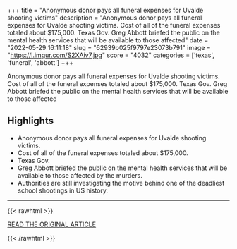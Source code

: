 +++
title = "Anonymous donor pays all funeral expenses for Uvalde shooting victims"
description = "Anonymous donor pays all funeral expenses for Uvalde shooting victims. Cost of all of the funeral expenses totaled about $175,000. Texas Gov. Greg Abbott briefed the public on the mental health services that will be available to those affected"
date = "2022-05-29 16:11:18"
slug = "62939b025f9797e23073b791"
image = "https://i.imgur.com/S2XAiv7.jpg"
score = "4032"
categories = ['texas', 'funeral', 'abbott']
+++

Anonymous donor pays all funeral expenses for Uvalde shooting victims. Cost of all of the funeral expenses totaled about $175,000. Texas Gov. Greg Abbott briefed the public on the mental health services that will be available to those affected

## Highlights

- Anonymous donor pays all funeral expenses for Uvalde shooting victims.
- Cost of all of the funeral expenses totaled about $175,000.
- Texas Gov.
- Greg Abbott briefed the public on the mental health services that will be available to those affected by the murders.
- Authorities are still investigating the motive behind one of the deadliest school shootings in US history.

---

{{< rawhtml >}}
  <p class="article-category">
    <a target="_blank" href="https://komonews.com/amp/news/nation-world/anonymous-donor-pays-all-funeral-expenses-for-uvalde-shooting-victims-texas-mass-shooting-robb-elementary">READ THE ORIGINAL ARTICLE</a>
  </p>
{{< /rawhtml >}}
